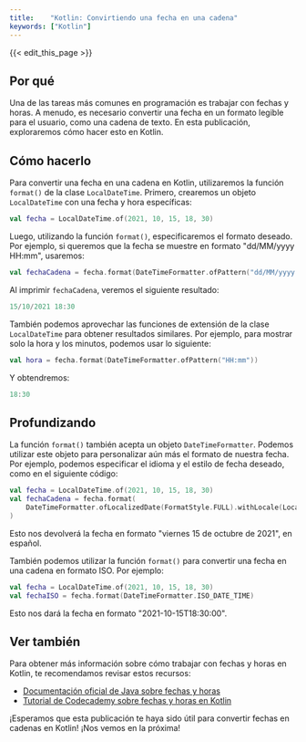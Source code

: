 ```yaml
---
title:    "Kotlin: Convirtiendo una fecha en una cadena"
keywords: ["Kotlin"]
---
```


{{< edit_this_page >}}

## Por qué

Una de las tareas más comunes en programación es trabajar con fechas y horas. A menudo, es necesario convertir una fecha en un formato legible para el usuario, como una cadena de texto. En esta publicación, exploraremos cómo hacer esto en Kotlin.

## Cómo hacerlo

Para convertir una fecha en una cadena en Kotlin, utilizaremos la función `format()` de la clase `LocalDateTime`. Primero, crearemos un objeto `LocalDateTime` con una fecha y hora específicas:

```Kotlin
val fecha = LocalDateTime.of(2021, 10, 15, 18, 30)
```

Luego, utilizando la función `format()`, especificaremos el formato deseado. Por ejemplo, si queremos que la fecha se muestre en formato "dd/MM/yyyy HH:mm", usaremos:

```Kotlin
val fechaCadena = fecha.format(DateTimeFormatter.ofPattern("dd/MM/yyyy HH:mm"))
```

Al imprimir `fechaCadena`, veremos el siguiente resultado:

```Kotlin
15/10/2021 18:30
```

También podemos aprovechar las funciones de extensión de la clase `LocalDateTime` para obtener resultados similares. Por ejemplo, para mostrar solo la hora y los minutos, podemos usar lo siguiente:

```Kotlin
val hora = fecha.format(DateTimeFormatter.ofPattern("HH:mm"))
```

Y obtendremos:

```Kotlin
18:30
```

## Profundizando

La función `format()` también acepta un objeto `DateTimeFormatter`. Podemos utilizar este objeto para personalizar aún más el formato de nuestra fecha. Por ejemplo, podemos especificar el idioma y el estilo de fecha deseado, como en el siguiente código:

```Kotlin
val fecha = LocalDateTime.of(2021, 10, 15, 18, 30)
val fechaCadena = fecha.format(
    DateTimeFormatter.ofLocalizedDate(FormatStyle.FULL).withLocale(Locale("es", "ES"))
)
```

Esto nos devolverá la fecha en formato "viernes 15 de octubre de 2021", en español.

También podemos utilizar la función `format()` para convertir una fecha en una cadena en formato ISO. Por ejemplo:

```Kotlin
val fecha = LocalDateTime.of(2021, 10, 15, 18, 30)
val fechaISO = fecha.format(DateTimeFormatter.ISO_DATE_TIME)
```

Esto nos dará la fecha en formato "2021-10-15T18:30:00".

## Ver también

Para obtener más información sobre cómo trabajar con fechas y horas en Kotlin, te recomendamos revisar estos recursos:

- [Documentación oficial de Java sobre fechas y horas](https://docs.oracle.com/javase/8/docs/api/java/time/package-summary.html)
- [Tutorial de Codecademy sobre fechas y horas en Kotlin](https://www.codecademy.com/learn/learn-kotlin/modules/learn-kotlin-date-and-time)

¡Esperamos que esta publicación te haya sido útil para convertir fechas en cadenas en Kotlin! ¡Nos vemos en la próxima!